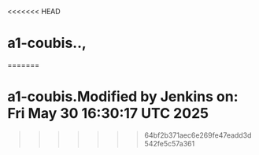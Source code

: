 <<<<<<< HEAD
# a1-coubis..,
=======
# a1-coubis.Modified by Jenkins on: Fri May 30 16:30:17 UTC 2025
>>>>>>> 64bf2b371aec6e269fe47eadd3d542fe5c57a361
